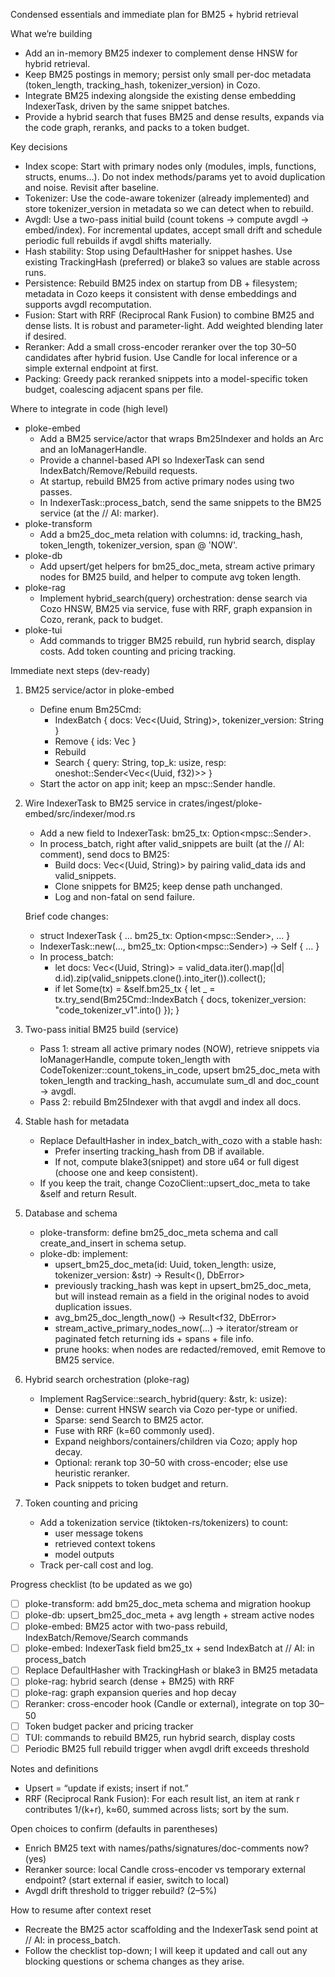 Condensed essentials and immediate plan for BM25 + hybrid retrieval

What we’re building
- Add an in-memory BM25 indexer to complement dense HNSW for hybrid retrieval.
- Keep BM25 postings in memory; persist only small per-doc metadata (token_length, tracking_hash, tokenizer_version) in Cozo.
- Integrate BM25 indexing alongside the existing dense embedding IndexerTask, driven by the same snippet batches.
- Provide a hybrid search that fuses BM25 and dense results, expands via the code graph, reranks, and packs to a token budget.

Key decisions
- Index scope: Start with primary nodes only (modules, impls, functions, structs, enums…). Do not index methods/params yet to avoid duplication and noise. Revisit after baseline.
- Tokenizer: Use the code-aware tokenizer (already implemented) and store tokenizer_version in metadata so we can detect when to rebuild.
- Avgdl: Use a two-pass initial build (count tokens → compute avgdl → embed/index). For incremental updates, accept small drift and schedule periodic full rebuilds if avgdl shifts materially.
- Hash stability: Stop using DefaultHasher for snippet hashes. Use existing TrackingHash (preferred) or blake3 so values are stable across runs.
- Persistence: Rebuild BM25 index on startup from DB + filesystem; metadata in Cozo keeps it consistent with dense embeddings and supports avgdl recomputation.
- Fusion: Start with RRF (Reciprocal Rank Fusion) to combine BM25 and dense lists. It is robust and parameter-light. Add weighted blending later if desired.
- Reranker: Add a small cross-encoder reranker over the top 30–50 candidates after hybrid fusion. Use Candle for local inference or a simple external endpoint at first.
- Packing: Greedy pack reranked snippets into a model-specific token budget, coalescing adjacent spans per file.

Where to integrate in code (high level)
- ploke-embed
  - Add a BM25 service/actor that wraps Bm25Indexer and holds an Arc<Database> and an IoManagerHandle.
  - Provide a channel-based API so IndexerTask can send IndexBatch/Remove/Rebuild requests.
  - At startup, rebuild BM25 from active primary nodes using two passes.
  - In IndexerTask::process_batch, send the same snippets to the BM25 service (at the // AI: marker).
- ploke-transform
  - Add a bm25_doc_meta relation with columns: id, tracking_hash, token_length, tokenizer_version, span @ 'NOW'.
- ploke-db
  - Add upsert/get helpers for bm25_doc_meta, stream active primary nodes for BM25 build, and helper to compute avg token length.
- ploke-rag
  - Implement hybrid_search(query) orchestration: dense search via Cozo HNSW, BM25 via service, fuse with RRF, graph expansion in Cozo, rerank, pack to budget.
- ploke-tui
  - Add commands to trigger BM25 rebuild, run hybrid search, display costs. Add token counting and pricing tracking.

Immediate next steps (dev-ready)
1) BM25 service/actor in ploke-embed
   - Define enum Bm25Cmd:
     - IndexBatch { docs: Vec<(Uuid, String)>, tokenizer_version: String }
     - Remove { ids: Vec<Uuid> }
     - Rebuild
     - Search { query: String, top_k: usize, resp: oneshot::Sender<Vec<(Uuid, f32)>> }
   - Start the actor on app init; keep an mpsc::Sender<Bm25Cmd> handle.

2) Wire IndexerTask to BM25 service in crates/ingest/ploke-embed/src/indexer/mod.rs
   - Add a new field to IndexerTask: bm25_tx: Option<mpsc::Sender<Bm25Cmd>>.
   - In process_batch, right after valid_snippets are built (at the // AI: comment), send docs to BM25:
     - Build docs: Vec<(Uuid, String)> by pairing valid_data ids and valid_snippets.
     - Clone snippets for BM25; keep dense path unchanged.
     - Log and non-fatal on send failure.

   Brief code changes:
   - struct IndexerTask { … bm25_tx: Option<mpsc::Sender<Bm25Cmd>>, … }
   - IndexerTask::new(..., bm25_tx: Option<mpsc::Sender<Bm25Cmd>>) -> Self { … }
   - In process_batch:
     - let docs: Vec<(Uuid, String)> = valid_data.iter().map(|d| d.id).zip(valid_snippets.clone().into_iter()).collect();
     - if let Some(tx) = &self.bm25_tx { let _ = tx.try_send(Bm25Cmd::IndexBatch { docs, tokenizer_version: "code_tokenizer_v1".into() }); }

3) Two-pass initial BM25 build (service)
   - Pass 1: stream all active primary nodes (NOW), retrieve snippets via IoManagerHandle, compute token_length with CodeTokenizer::count_tokens_in_code, upsert bm25_doc_meta with token_length and tracking_hash, accumulate sum_dl and doc_count → avgdl.
   - Pass 2: rebuild Bm25Indexer with that avgdl and index all docs.

4) Stable hash for metadata
   - Replace DefaultHasher in index_batch_with_cozo with a stable hash:
     - Prefer inserting tracking_hash from DB if available.
     - If not, compute blake3(snippet) and store u64 or full digest (choose one and keep consistent).
   - If you keep the trait, change CozoClient::upsert_doc_meta to take &self and return Result.

5) Database and schema
   - ploke-transform: define bm25_doc_meta schema and call create_and_insert in schema setup.
   - ploke-db: implement:
     - upsert_bm25_doc_meta(id: Uuid, token_length: usize, tokenizer_version: &str) -> Result<(), DbError>
     - previously tracking_hash was kept in upsert_bm25_doc_meta, but will instead remain as a field in the original nodes to avoid duplication issues.
     - avg_bm25_doc_length_now() -> Result<f32, DbError>
     - stream_active_primary_nodes_now(...) -> iterator/stream or paginated fetch returning ids + spans + file info.
     - prune hooks: when nodes are redacted/removed, emit Remove to BM25 service.

6) Hybrid search orchestration (ploke-rag)
   - Implement RagService::search_hybrid(query: &str, k: usize):
     - Dense: current HNSW search via Cozo per-type or unified.
     - Sparse: send Search to BM25 actor.
     - Fuse with RRF (k=60 commonly used).
     - Expand neighbors/containers/children via Cozo; apply hop decay.
     - Optional: rerank top 30–50 with cross-encoder; else use heuristic reranker.
     - Pack snippets to token budget and return.

7) Token counting and pricing
   - Add a tokenization service (tiktoken-rs/tokenizers) to count:
     - user message tokens
     - retrieved context tokens
     - model outputs
   - Track per-call cost and log.

Progress checklist (to be updated as we go)
- [ ] ploke-transform: add bm25_doc_meta schema and migration hookup
- [ ] ploke-db: upsert_bm25_doc_meta + avg length + stream active nodes
- [ ] ploke-embed: BM25 actor with two-pass rebuild, IndexBatch/Remove/Search commands
- [ ] ploke-embed: IndexerTask field bm25_tx + send IndexBatch at // AI: in process_batch
- [ ] Replace DefaultHasher with TrackingHash or blake3 in BM25 metadata
- [ ] ploke-rag: hybrid search (dense + BM25) with RRF
- [ ] ploke-rag: graph expansion queries and hop decay
- [ ] Reranker: cross-encoder hook (Candle or external), integrate on top 30–50
- [ ] Token budget packer and pricing tracker
- [ ] TUI: commands to rebuild BM25, run hybrid search, display costs
- [ ] Periodic BM25 full rebuild trigger when avgdl drift exceeds threshold

Notes and definitions
- Upsert = “update if exists; insert if not.”
- RRF (Reciprocal Rank Fusion): For each result list, an item at rank r contributes 1/(k+r), k≈60, summed across lists; sort by the sum.

Open choices to confirm (defaults in parentheses)
- Enrich BM25 text with names/paths/signatures/doc-comments now? (yes)
- Reranker source: local Candle cross-encoder vs temporary external endpoint? (start external if easier, switch to local)
- Avgdl drift threshold to trigger rebuild? (2–5%)

How to resume after context reset
- Recreate the BM25 actor scaffolding and the IndexerTask send point at // AI: in process_batch.
- Follow the checklist top-down; I will keep it updated and call out any blocking questions or schema changes as they arise.
